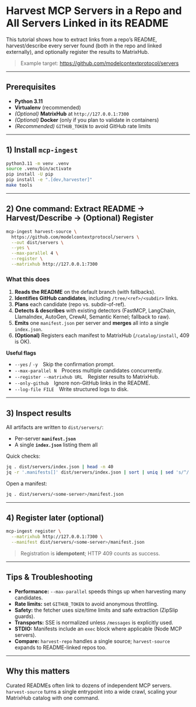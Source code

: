# Harvest MCP Servers in a Repo **and** All Servers Linked in its README

This tutorial shows how to extract links from a repo’s README, harvest/describe every server found (both in the repo and linked externally), and optionally register the results to MatrixHub.

> Example target: https://github.com/modelcontextprotocol/servers

---

## Prerequisites

- **Python 3.11**
- **Virtualenv** (recommended)
- *(Optional)* **MatrixHub** at `http://127.0.0.1:7300`
- *(Optional)* **Docker** (only if you plan to validate in containers)
- *(Recommended)* `GITHUB_TOKEN` to avoid GitHub rate limits

---

## 1) Install `mcp-ingest`

```bash
python3.11 -m venv .venv
source .venv/bin/activate
pip install -U pip
pip install -e ".[dev,harvester]"
make tools
```

---

## 2) One command: Extract README → Harvest/Describe → (Optional) Register

```bash
mcp-ingest harvest-source \
  https://github.com/modelcontextprotocol/servers \
  --out dist/servers \
  --yes \
  --max-parallel 4 \
  --register \
  --matrixhub http://127.0.0.1:7300
```

### What this does

1. **Reads the README** on the default branch (with fallbacks).
2. **Identifies GitHub candidates**, including `/tree/<ref>/<subdir>` links.
3. **Plans** each candidate (repo vs. subdir-of-ref).
4. **Detects & describes** with existing detectors (FastMCP, LangChain, LlamaIndex, AutoGen, CrewAI, Semantic Kernel; fallback to raw).
5. **Emits** one `manifest.json` per server and **merges** all into a single `index.json`.
6. **(Optional)** Registers each manifest to MatrixHub (`/catalog/install`, 409 is OK).

**Useful flags**

* `--yes` / `-y` Skip the confirmation prompt.
* `--max-parallel N` Process multiple candidates concurrently.
* `--register --matrixhub URL` Register results to MatrixHub.
* `--only-github` Ignore non-GitHub links in the README.
* `--log-file FILE` Write structured logs to disk.

---

## 3) Inspect results

All artifacts are written to `dist/servers/`:

* Per-server **`manifest.json`**
* A single **`index.json`** listing them all

Quick checks:

```bash
jq . dist/servers/index.json | head -n 40
jq -r '.manifests[]' dist/servers/index.json | sort | uniq | sed 's/^/ • /'
```

Open a manifest:

```bash
jq . dist/servers/<some-server>/manifest.json
```

---

## 4) Register later (optional)

```bash
mcp-ingest register \
  --matrixhub http://127.0.0.1:7300 \
  --manifest dist/servers/<some-server>/manifest.json
```

> Registration is **idempotent**; HTTP 409 counts as success.

---

## Tips & Troubleshooting

* **Performance:** `--max-parallel` speeds things up when harvesting many candidates.
* **Rate limits:** set `GITHUB_TOKEN` to avoid anonymous throttling.
* **Safety:** the fetcher uses size/time limits and safe extraction (ZipSlip guards).
* **Transports:** SSE is normalized unless `/messages` is explicitly used.
* **STDIO:** Manifests include an `exec` block where applicable (Node MCP servers).
* **Compare:** `harvest-repo` handles a single source; `harvest-source` expands to README-linked repos too.

---

## Why this matters

Curated READMEs often link to dozens of independent MCP servers. `harvest-source` turns a single entrypoint into a wide crawl, scaling your MatrixHub catalog with one command.